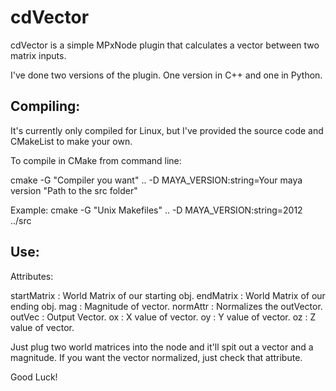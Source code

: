 cdVector
========
cdVector is a simple MPxNode plugin that calculates a vector between two matrix inputs.

I've done two versions of the plugin. One version in C++ and one in Python.

Compiling:
------------

It's currently only compiled for Linux, but I've provided the source code and CMakeList to make your own.

To compile in CMake from command line:

cmake -G "Compiler you want" .. -D MAYA_VERSION:string=Your maya version "Path to the src folder"

Example:
	cmake -G "Unix Makefiles" .. -D MAYA_VERSION:string=2012 ../src

Use:
------------
Attributes:

startMatrix : World Matrix of our starting obj.
endMatrix : World Matrix of our ending obj.
mag : Magnitude of vector.
normAttr : Normalizes the outVector.
outVec : Output Vector.
ox : X value of vector.
oy : Y value of vector.
oz : Z value of vector.

Just plug two world matrices into the node and it'll spit out a vector and a magnitude. If you want the vector normalized, just check that attribute.

Good Luck!